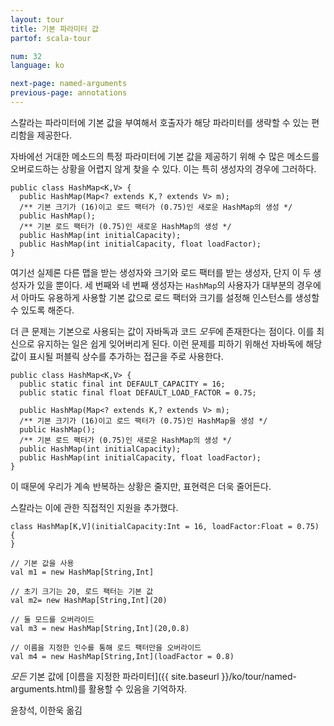 ```yaml
---
layout: tour
title: 기본 파라미터 값
partof: scala-tour

num: 32
language: ko

next-page: named-arguments
previous-page: annotations
---
```


스칼라는 파라미터에 기본 값을 부여해서 호출자가 해당 파라미터를 생략할 수 있는 편리함을 제공한다.

자바에선 거대한 메소드의 특정 파라미터에 기본 값을 제공하기 위해 수 많은 메소드를 오버로드하는 상황을 어렵지 않게 찾을 수 있다. 이는 특히 생성자의 경우에 그러하다.

    public class HashMap<K,V> {
      public HashMap(Map<? extends K,? extends V> m);
      /** 기본 크기가 (16)이고 로드 팩터가 (0.75)인 새로운 HashMap의 생성 */
      public HashMap();
      /** 기본 로드 팩터가 (0.75)인 새로운 HashMap의 생성 */
      public HashMap(int initialCapacity);
      public HashMap(int initialCapacity, float loadFactor);
    }

여기선 실제론 다른 맵을 받는 생성자와 크기와 로드 팩터를 받는 생성자, 단지 이 두 생성자가 있을 뿐이다. 세 번째와 네 번째 생성자는 <code>HashMap</code>의 사용자가 대부분의 경우에서 아마도 유용하게 사용할 기본 값으로 로드 팩터와 크기를 설정해 인스턴스를 생성할 수 있도록 해준다.

더 큰 문제는 기본으로 사용되는 값이 자바독과 코드 *모두*에 존재한다는 점이다. 이를 최신으로 유지하는 일은 쉽게 잊어버리게 된다. 이런 문제를 피하기 위해선 자바독에 해당 값이 표시될 퍼블릭 상수를 추가하는 접근을 주로 사용한다.

    public class HashMap<K,V> {
      public static final int DEFAULT_CAPACITY = 16;
      public static final float DEFAULT_LOAD_FACTOR = 0.75;

      public HashMap(Map<? extends K,? extends V> m);
      /** 기본 크기가 (16)이고 로드 팩터가 (0.75)인 HashMap을 생성 */
      public HashMap();
      /** 기본 로드 팩터가 (0.75)인 새로운 HashMap의 생성 */
      public HashMap(int initialCapacity);
      public HashMap(int initialCapacity, float loadFactor);
    }

이 때문에 우리가 계속 반복하는 상황은 줄지만, 표현력은 더욱 줄어든다.

스칼라는 이에 관한 직접적인 지원을 추가했다.

    class HashMap[K,V](initialCapacity:Int = 16, loadFactor:Float = 0.75) {
    }

    // 기본 값을 사용
    val m1 = new HashMap[String,Int]

    // 초기 크기는 20, 로드 팩터는 기본 값
    val m2= new HashMap[String,Int](20)

    // 둘 모드를 오버라이드
    val m3 = new HashMap[String,Int](20,0.8)

    // 이름을 지정한 인수를 통해 로드 팩터만을 오버라이드
    val m4 = new HashMap[String,Int](loadFactor = 0.8)

*모든* 기본 값에 [이름을 지정한 파라미터]({{ site.baseurl }}/ko/tour/named-arguments.html)를 활용할 수 있음을 기억하자.

윤창석, 이한욱 옮김
